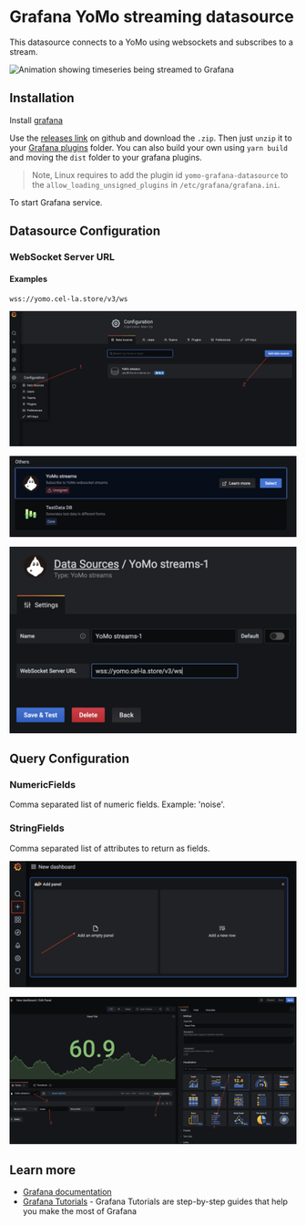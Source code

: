 # Grafana YoMo streaming datasource

This datasource connects to a YoMo using websockets and subscribes to a stream.

![Animation showing timeseries being streamed to Grafana](https://github.com/yomorun/yomo-grafana-datasource/blob/main/grafana-yomo-streams.gif)

## Installation

Install [grafana](https://grafana.com/docs/grafana/latest/installation)

Use the [releases link](https://github.com/yomorun/yomo-grafana-datasource/releases) on github and download the `.zip`. Then just `unzip` it to your [Grafana plugins](https://grafana.com/docs/grafana/latest/plugins/installation/#install-a-packaged-plugin) folder. You can also build your own using `yarn build` and moving the `dist` folder to your grafana plugins.

> Note, Linux requires to add the plugin id `yomo-grafana-datasource` to the `allow_loading_unsigned_plugins` in `/etc/grafana/grafana.ini`.

To start Grafana service.

## Datasource Configuration

### WebSocket Server URL
#### Examples

```
wss://yomo.cel-la.store/v3/ws
```

![Datasource Configuration](https://github.com/yomorun/yomo-grafana-datasource/blob/main/config-1.png)

![Datasource Configuration](https://github.com/yomorun/yomo-grafana-datasource/blob/main/config-2.png)

![Datasource Configuration](https://github.com/yomorun/yomo-grafana-datasource/blob/main/config-3.png)

## Query Configuration

### NumericFields

Comma separated list of numeric fields. Example: 'noise'.

### StringFields

Comma separated list of attributes to return as fields.

![Query Configuration](https://github.com/yomorun/yomo-grafana-datasource/blob/main/config-4.png)

![Query Configuration](https://github.com/yomorun/yomo-grafana-datasource/blob/main/config-5.png)

## Learn more
- [Grafana documentation](https://grafana.com/docs/)
- [Grafana Tutorials](https://grafana.com/tutorials/) - Grafana Tutorials are step-by-step guides that help you make the most of Grafana
